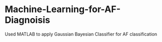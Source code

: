# Machine-Learning-for-AF-Diagnoisis
Used MATLAB to apply Gaussian Bayesian Classifier for AF classification
